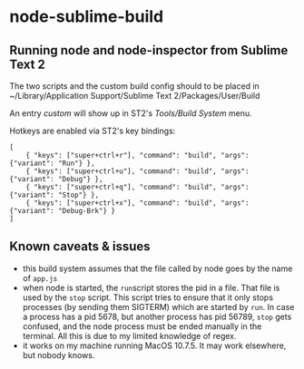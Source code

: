 node-sublime-build
==================
## Running node and node-inspector from Sublime Text 2

The two scripts and the custom build config should to be placed in    ~/Library/Application Support/Sublime Text 2/Packages/User/Build

An entry _custom_ will show up in ST2's _Tools/Build System_ menu.

Hotkeys are enabled via ST2's key bindings:

	[
		{ "keys": ["super+ctrl+r"], "command": "build", "args": {"variant": "Run"} },
		{ "keys": ["super+ctrl+u"], "command": "build", "args": {"variant": "Debug"} },
		{ "keys": ["super+ctrl+q"], "command": "build", "args": {"variant": "Stop"} },
		{ "keys": ["super+ctrl+x"], "command": "build", "args": {"variant": "Debug-Brk"} }
	]

## Known caveats & issues

- this build system assumes that the file called by node goes by the name of `app.js`
- when node is started, the `run`script stores the pid in a file. That file is used by the `stop` script. This script tries to ensure that it only stops processes (by sending them SIGTERM) which are started by `run`. In case a process has a pid 5678, but another process has pid 56789, `stop` gets confused, and the node process must be ended manually in the terminal. All this is due to my limited knowledge of regex.
- it works on my machine running MacOS 10.7.5. It may work elsewhere, but nobody knows.


